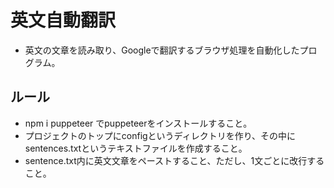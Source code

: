 # 英文自動翻訳
- 英文の文章を読み取り、Googleで翻訳するブラウザ処理を自動化したプログラム。

## ルール
- npm i puppeteer でpuppeteerをインストールすること。
- プロジェクトのトップにconfigというディレクトリを作り、その中にsentences.txtというテキストファイルを作成すること。
- sentence.txt内に英文文章をペーストすること、ただし、1文ごとに改行すること。
